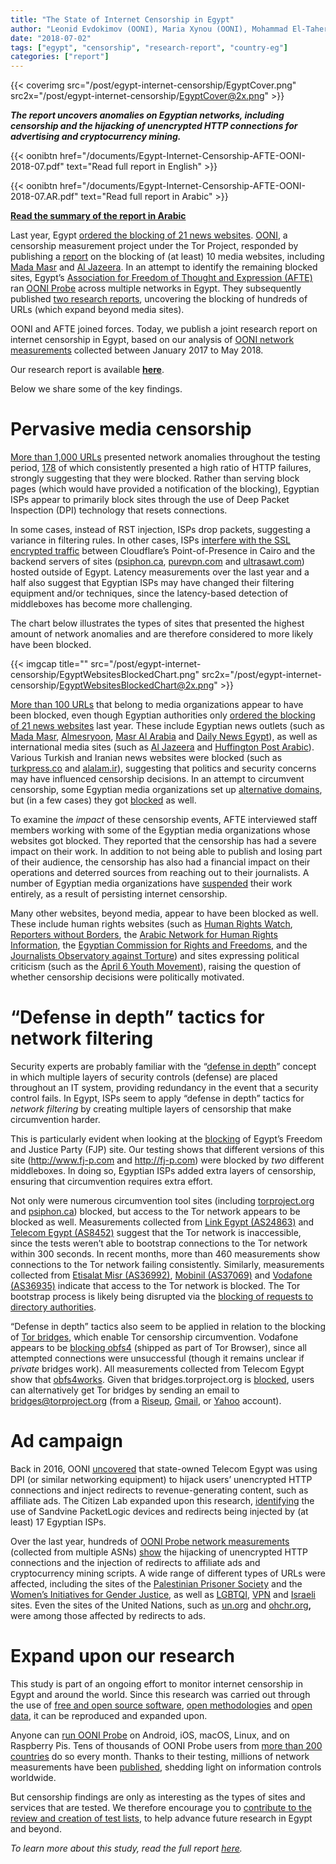 ```yaml
---
title: "The State of Internet Censorship in Egypt"
author: "Leonid Evdokimov (OONI), Maria Xynou (OONI), Mohammad El-Taher (AFTE), Hassan Al-Azhary (AFTE), Sarah Mohsen (AFTE)"
date: "2018-07-02"
tags: ["egypt", "censorship", "research-report", "country-eg"]
categories: ["report"]
---
```


{{< coverimg src="/post/egypt-internet-censorship/EgyptCover.png" src2x="/post/egypt-internet-censorship/EgyptCover@2x.png"  >}}

***The report uncovers anomalies on Egyptian networks, including
censorship and the hijacking of unencrypted HTTP connections for
advertising and cryptocurrency mining.***

{{< oonibtn href="/documents/Egypt-Internet-Censorship-AFTE-OONI-2018-07.pdf" text="Read full report in English" >}}

{{< oonibtn href="/documents/Egypt-Internet-Censorship-AFTE-OONI-2018-07.AR.pdf" text="Read full report in Arabic" >}}

**[Read the summary of the report in Arabic](/documents/summary-egypt-internet-censorship-arabic.pdf)**

Last year, Egypt [ordered the blocking of 21 news websites](https://cpj.org/2017/05/egypt-blocks-access-to-21-news-websites.php).
[OONI](https://ooni.org/), a censorship measurement project
under the Tor Project, responded by publishing a
[report](https://ooni.org/post/egypt-censors/) on the
blocking of (at least) 10 media websites, including [Mada Masr](https://explorer.ooni.org/measurement/20170527T022637Z_AS24863_a2cVejuvTKddBoVLe3DyDGnPfEnaoUAmP51zo3jTJNEdF6iJJT?input=https:%2F%2Fmadamasr.com)
and [Al Jazeera](https://explorer.ooni.org/measurement/20170524T220920Z_AS36935_oaDJX0uN8fMLncEu9NQ794dvX4bC3zFejdVouFgsmlHukkjCsn?input=https:%2F%2Fwww.aljazeera.net).
In an attempt to identify the remaining blocked sites, Egypt’s
[Association for Freedom of Thought and Expression (AFTE)](https://afteegypt.org/) ran [OONI Probe](https://ooni.org/install/) across multiple networks
in Egypt. They subsequently published [two research reports](https://afteegypt.org/right_to_know-2/publicationsright_to_know-right_to_know-2/2017/06/04/13069-afteegypt.html?lang=en),
uncovering the blocking of hundreds of URLs (which expand beyond media
sites).

OONI and AFTE joined forces. Today, we publish a joint research report
on internet censorship in Egypt, based on our analysis of [OONI network measurements](https://api.ooni.io/files/by_country/EG) collected
between January 2017 to May 2018.

Our research report is available
**[here](/documents/Egypt-Internet-Censorship-AFTE-OONI-2018-07.pdf)**.

Below we share some of the key findings.

# Pervasive media censorship

[More than 1,000 URLs](/post/egypt-internet-censorship/eg-anomalous-urls.csv)
presented network anomalies throughout the testing period,
[178](/post/egypt-internet-censorship/eg-blocked-sites.csv)
of which consistently presented a high ratio of HTTP failures, strongly
suggesting that they were blocked. Rather than serving block pages
(which would have provided a notification of the blocking), Egyptian
ISPs appear to primarily block sites through the use of Deep Packet
Inspection (DPI) technology that resets connections.

In some cases, instead of RST injection, ISPs drop packets, suggesting a
variance in filtering rules. In other cases, ISPs [interfere with the SSL encrypted traffic](/post/egypt-internet-censorship/eg-ssl-interference-cloudflare.csv)
between Cloudflare’s Point-of-Presence in Cairo and the backend servers
of sites
([psiphon.ca](https://explorer.ooni.org/measurement/20180326T100410Z_AS8452_gn91NHg6tJwnsfwGML6PDsOErBReeB02oh9isOrkRIRgKs30R7?input=https:%2F%2Fpsiphon.ca),
[purevpn.com](https://explorer.ooni.org/measurement/20180318T090929Z_AS8452_gf96lwrIRx9WnZ1ed8QRhi1sMu2ONRcdleOPfxVGw2yd3Yvf7o?input=https:%2F%2Fwww.purevpn.com%2F)
and
[ultrasawt.com](https://explorer.ooni.org/measurement/20180103T093454Z_AS8452_sVEGr9loIPSudsem4KhVtVUT7MYgSonjcQ0itRWWo1DmMGAPEW?input=https:%2F%2Fwww.ultrasawt.com))
hosted outside of Egypt. Latency measurements over the last year and a
half also suggest that Egyptian ISPs may have changed their filtering
equipment and/or techniques, since the latency-based detection of
middleboxes has become more challenging.

The chart below illustrates the types of sites that presented the
highest amount of network anomalies and are therefore considered to more
likely have been blocked.

{{< imgcap title="" src="/post/egypt-internet-censorship/EgyptWebsitesBlockedChart.png" src2x="/post/egypt-internet-censorship/EgyptWebsitesBlockedChart@2x.png" >}}

[More than 100 URLs](/post/egypt-internet-censorship/eg-blocked-news.csv)
that belong to media organizations appear to have been blocked, even
though Egyptian authorities only [ordered the blocking of 21 news websites](https://cpj.org/2017/05/egypt-blocks-access-to-21-news-websites.php)
last year. These include Egyptian news outlets (such as [Mada Masr](https://explorer.ooni.org/measurement/20170524T220659Z_AS36935_KOMTdBwGsyVovBhs8tYihdTP4ucPSWA5iMH4PqXEfX5TU1ZWK3?input=https:%2F%2Fwww.madamasr.com),
[Almesryoon](https://explorer.ooni.org/measurement/20170711T093730Z_AS8452_JpTTfKV4CebXaq18Vi2xNqgrkh7tmtIpFHUsHgDxLDEecVk1sm?input=http:%2F%2Fwww.almesryoon.com),
[Masr Al Arabia](https://explorer.ooni.org/measurement/20180417T120217Z_AS8452_GSsK1LV6eTr9eP664dZm8U8vqvtmgKa4pR1PEX3B3WdyVMFQ5B?input=http:%2F%2Fwww.masralarabia.com)
and [Daily News Egypt](https://explorer.ooni.org/measurement/20170615T131624Z_AS36935_XbM7CT7wIvIDj338bud9oonjQNKYae4blQfuwMY4ZCrpCO5GJY?input=http:%2F%2Fwww.dailynewsegypt.com%2F)),
as well as international media sites (such as [Al Jazeera](https://explorer.ooni.org/measurement/20180520T073156Z_AS24863_iWUATOpTygIDRHTrgFtxPNlACi2P2m6VeCOeANwu0udfBdTKom?input=http:%2F%2Fwww.aljazeera.com)
and [Huffington Post Arabic](https://explorer.ooni.org/measurement/20170615T131624Z_AS36935_XbM7CT7wIvIDj338bud9oonjQNKYae4blQfuwMY4ZCrpCO5GJY?input=http:%2F%2Fwww.huffpostarabi.com%2F)).
Various Turkish and Iranian news websites were blocked (such as
[turkpress.co](https://explorer.ooni.org/measurement/20180517T122830Z_AS8452_BQDNLmRk7yc1k0j06HQumDnsZMHP4OQ1Y4OUSqHqdf2rezSpi5?input=http:%2F%2Fturkpress.co)
and
[alalam.ir](https://explorer.ooni.org/measurement/20180520T073156Z_AS24863_iWUATOpTygIDRHTrgFtxPNlACi2P2m6VeCOeANwu0udfBdTKom?input=http:%2F%2Fwww.alalam.ir)),
suggesting that politics and security concerns may have influenced
censorship decisions. In an attempt to circumvent censorship, some
Egyptian media organizations set up [alternative domains](https://afteegypt.org/right_to_know-2/publicationsright_to_know-right_to_know-2/2017/06/04/13069-afteegypt.html?lang=en),
but (in a few cases) they got
[blocked](https://explorer.ooni.org/measurement/20180417T120217Z_AS8452_GSsK1LV6eTr9eP664dZm8U8vqvtmgKa4pR1PEX3B3WdyVMFQ5B?input=http:%2F%2Fthedailynewsegypt.com)
as well.

To examine the *impact* of these censorship events, AFTE interviewed
staff members working with some of the Egyptian media organizations
whose websites got blocked. They reported that the censorship has had a
severe impact on their work. In addition to not being able to publish
and losing part of their audience, the censorship has also had a
financial impact on their operations and deterred sources from reaching
out to their journalists. A number of Egyptian media organizations have
[suspended](https://www.facebook.com/korabia/posts/768019583402612)
their work entirely, as a result of persisting internet censorship.

Many other websites, beyond media, appear to have been blocked as well.
These include human rights websites (such as [Human Rights Watch](https://explorer.ooni.org/measurement/20180519T000039Z_AS24863_QA46GNkhtspz364ER9SJtRDd6fBWrGMZNm8RIheeNRd3QaKRMH?input=https:%2F%2Fwww.hrw.org%2F),
[Reporters without Borders](https://explorer.ooni.org/measurement/20180520T131028Z_AS8452_5VILUU3mOu51zwtD1E6n2E6Q0KGyq5cuWApNkAaZSCMoHZXxJc?input=https:%2F%2Frsf.org%2F),
the [Arabic Network for Human Rights Information](https://explorer.ooni.org/measurement/20170818T190042Z_AS8452_cNDTrIxYihq4jRlmoqnn8EUoa6scX0v8HwdEmXx67tX3LUMpj2?input=http:%2F%2Fanhri.net),
the [Egyptian Commission for Rights and Freedoms](https://explorer.ooni.org/measurement/20180512T065418Z_AS24863_YaAAZE3p4CPwmBElLdEKSMMUH3XD2zCo41NLphcbO5vqS6GsjH?input=http:%2F%2Fwww.ec-rf.org),
and the [Journalists Observatory against Torture](https://explorer.ooni.org/measurement/20180513T124516Z_AS8452_J5Orre5l0MAo8uwzg76CCJ7XcRm8Ya1K6NAI9ASskCFsShUZHI?input=http:%2F%2Fwww.jatoeg.org))
and sites expressing political criticism (such as the [April 6 Youth Movement](https://explorer.ooni.org/measurement/nbqhw5kWI9gMrX2qLs2ogfVk0Ukul7imncvAaDCs0kDabAxKQXNfrl6Mfk3fJZyZ?input=http:%2F%2F6april.org)),
raising the question of whether censorship decisions were politically
motivated.

# “Defense in depth” tactics for network filtering

Security experts are probably familiar with the “[defense in depth](https://en.wikipedia.org/wiki/Defense_in_depth_(computing))”
concept in which multiple layers of security controls (defense) are
placed throughout an IT system, providing redundancy in the event that a
security control fails. In Egypt, ISPs seem to apply “defense in depth”
tactics for *network filtering* by creating multiple layers of
censorship that make circumvention harder.

This is particularly evident when looking at the
[blocking](https://explorer.ooni.org/measurement/20180601T082146Z_AS24835_zCgwzOSmbXDftZn5OftmYZCDf5tw6SrDclPlgiMJ7YREynuOu0?input=http:%2F%2Fwww.fj-p.com)
of Egypt’s Freedom and Justice Party (FJP) site. Our testing shows that
different versions of this site (http://www.fj-p.com and
http://fj-p.com) were blocked by *two* different middleboxes. In doing
so, Egyptian ISPs added extra layers of censorship, ensuring that
circumvention requires extra effort.

Not only were numerous circumvention tool sites (including
[torproject.org](https://explorer.ooni.org/measurement/20180520T131028Z_AS8452_5VILUU3mOu51zwtD1E6n2E6Q0KGyq5cuWApNkAaZSCMoHZXxJc?input=http:%2F%2Fwww.torproject.org)
and
[psiphon.ca](https://explorer.ooni.org/measurement/20180520T063449Z_AS24863_dWOpnp9jqv4jOJxMWgAjRLyuWDLEXA1i22J88Y4eTrglGo8g2u?input=https:%2F%2Fpsiphon.ca%2F))
blocked, but access to the Tor network appears to be blocked as well.
Measurements collected from [Link Egypt (AS24863)](https://explorer.ooni.org/measurement/20180522T161301Z_AS24863_oOvnh7hhWXOXQZ4GQfe83vDoB4ORpWotUvDhJeVM50NTcI1d15)
and [Telecom Egypt (AS8452)](https://explorer.ooni.org/measurement/20180521T131355Z_AS8452_BVPG1Lh8gTJJfdphKQKRH38XF2XYwlolxFEiwGlGrKhEt8wUuy)
suggest that the Tor network is inaccessible, since the tests weren’t
able to bootstrap connections to the Tor network within 300 seconds. In
recent months, more than 460 measurements show connections to the Tor
network failing consistently. Similarly, measurements collected from
[Etisalat Misr (AS36992)](https://explorer.ooni.org/measurement/20171125T004035Z_AS36992_vGkIUAMBKLcmFEcrRVIl9G80tqnl2Xpq95s0xz2vHhDe6KZgyC),
[Mobinil (AS37069)](https://explorer.ooni.org/measurement/20171125T003356Z_AS37069_CpepgnxXwaPzD4OfMwcKnrxwsvlFZLyZKEHtLYRDZua3zN7kM7)
and [Vodafone (AS36935)](https://explorer.ooni.org/measurement/20171124T002601Z_AS36935_EjL8eS55NuackoBc1YTlLPYLU4uqhIRpAxltWVhSHooLpN8ZtX)
indicate that access to the Tor network is blocked. The Tor bootstrap
process is likely being disrupted via the [blocking of requests to directory authorities](https://ooni.org/post/egypt-network-interference/#attempts-to-block-tor).

“Defense in depth” tactics also seem to be applied in relation to the
blocking of [Tor bridges](https://bridges.torproject.org/), which
enable Tor censorship circumvention. Vodafone appears to be [blocking obfs4](https://explorer.ooni.org/measurement/20170606T163348Z_AS36935_FbKgm7SUyJTvlqJuxe5nSHNk98fMPcqjExFsOIEJcdBs1ixqoi?input=obfs4%20176.56.237.144:80)
(shipped as part of Tor Browser), since all attempted connections were
unsuccessful (though it remains unclear if *private* bridges work). All
measurements collected from Telecom Egypt show that [obfs4](https://explorer.ooni.org/measurement/20170608T001210Z_AS8452_EUzggnPD52mbPUs53DNdtsqg5zTg5SzGXVTiHKvCJzMo0cS39N?input=obfs4%2045.32.175.206:9443%20B44C65B5A61FF946AA33B651C74249A45F3DE945%20cert%3D3w2NyqUsDKODpYdTVuL9tbvqFU1PABzPTyH877gixECvZ%2F0YJeEqp7xfH%2F2ou%2BiNZpJBcw%20iat-mode%3D0)[works](https://explorer.ooni.org/measurement/20170608T001210Z_AS8452_EUzggnPD52mbPUs53DNdtsqg5zTg5SzGXVTiHKvCJzMo0cS39N?input=obfs4%2045.32.175.206:9443%20B44C65B5A61FF946AA33B651C74249A45F3DE945%20cert%3D3w2NyqUsDKODpYdTVuL9tbvqFU1PABzPTyH877gixECvZ%2F0YJeEqp7xfH%2F2ou%2BiNZpJBcw%20iat-mode%3D0).
Given that bridges.torproject.org is
[blocked](https://explorer.ooni.org/measurement/20180618T063810Z_AS24835_VbotQZ97S1Ma1fMhdiLfCVsPpjYw7xbNGtWbmvogC0xtHZyCIj?input=https:%2F%2Fbridges.torproject.org),
users can alternatively get Tor bridges by sending an email to
[bridges@torproject.org](mailto:bridges@torproject.org) (from a
[Riseup](https://riseup.net/), [Gmail](https://mail.google.com/), or
[Yahoo](https://mail.yahoo.com/) account).

# Ad campaign

Back in 2016, OONI
[uncovered](https://ooni.org/post/egypt-network-interference/#advertisement-and-malware-injection)
that state-owned Telecom Egypt was using DPI (or similar networking
equipment) to hijack users’ unencrypted HTTP connections and inject
redirects to revenue-generating content, such as affiliate ads. The
Citizen Lab expanded upon this research,
[identifying](https://citizenlab.ca/2018/03/bad-traffic-sandvines-packetlogic-devices-deploy-government-spyware-turkey-syria/)
the use of Sandvine PacketLogic devices and redirects being injected by
(at least) 17 Egyptian ISPs.

Over the last year, hundreds of [OONI Probe network measurements](https://api.ooni.io/files/by_country/EG) (collected from
multiple ASNs)
[show](/post/egypt-internet-censorship/eg-ad-campaign.csv)
the hijacking of unencrypted HTTP connections and the injection of
redirects to affiliate ads and cryptocurrency mining scripts. A wide
range of different types of URLs were affected, including the sites of
the [Palestinian Prisoner Society](https://explorer.ooni.org/measurement/20170814T100330Z_AS8452_dBRZHbzwg0CQy5iGYZn4IXW8xki1TcvvjTd2KxXagPsr2u7ArP?input=http:%2F%2Fwww.ppsmo.org%2F)
and the [Women’s Initiatives for Gender Justice](https://explorer.ooni.org/measurement/20170622T111520Z_AS24863_HjEg5xCsNPntFqu7BbweBxBXvRVbYgnrXU9USKOUJayrumRpUF?input=http:%2F%2F4genderjustice.org%2F),
as well as
[LGBTQI](https://explorer.ooni.org/measurement/20180225T160034Z_AS8452_hWaybE5mgssZYMFzuKJSP0MN0b4up9ai26W9P8DmFCXAUFySFX?input=http:%2F%2Fwww.bglad.com),
[VPN](https://explorer.ooni.org/measurement/20180103T131521Z_AS36935_4iaqfAGjWfIxPD0u30nvbk2YtCp9UHpH5kcSUFy919YXnsxlsS?input=http:%2F%2Fwww.connectionvpn.com)
and
[Israeli](https://explorer.ooni.org/measurement/20180103T131521Z_AS36935_4iaqfAGjWfIxPD0u30nvbk2YtCp9UHpH5kcSUFy919YXnsxlsS?input=http:%2F%2Fwww.likud.org.il)
sites. Even the sites of the United Nations, such as
[un.org](https://explorer.ooni.org/measurement/20171228T105443Z_AS8452_27e7Pg7AwCoT66hN3mSsEZr75YIzpClxFoYmYTa92r7w627Yta?input=http:%2F%2Fwww.un.org%2Frights%2F)
and
[ohchr.org](https://explorer.ooni.org/measurement/20170622T111520Z_AS24863_HjEg5xCsNPntFqu7BbweBxBXvRVbYgnrXU9USKOUJayrumRpUF?input=http:%2F%2Fwww.ohchr.org%2Fenglish%2Fbodies%2Fhrcouncil%2F)**,**
were among those affected by redirects to ads.

# Expand upon our research

This study is part of an ongoing effort to monitor internet censorship
in Egypt and around the world. Since this research was carried out
through the use of [free and open source software](https://github.com/TheTorProject/ooni-probe), [open methodologies](https://ooni.org/docs/) and [open data](https://api.ooni.io/), it can be reproduced and expanded upon.

Anyone can [run OONI Probe](https://ooni.org/install/) on
Android, iOS, macOS, Linux, and on Raspberry Pis. Tens of thousands of
OONI Probe users from [more than 200 countries](https://api.ooni.io/stats) do so every month. Thanks to
their testing, millions of network measurements have been
[published](https://explorer.ooni.org/world/), shedding
light on information controls worldwide.

But censorship findings are only as interesting as the types of sites
and services that are tested. We therefore encourage you to [contribute to the review and creation of test lists](https://ooni.org/get-involved/contribute-test-lists/),
to help advance future research in Egypt and beyond.

*To learn more about this study, read the full report [here](/documents/Egypt-Internet-Censorship-AFTE-OONI-2018-07.pdf).*

